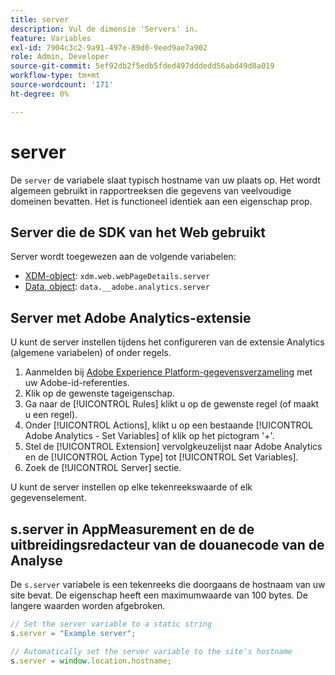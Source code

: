 ```yaml
---
title: server
description: Vul de dimensie 'Servers' in.
feature: Variables
exl-id: 7904c3c2-9a91-497e-89d0-9eed9ae7a902
role: Admin, Developer
source-git-commit: 5ef92db2f5edb5fded497dddedd56abd49d8a019
workflow-type: tm+mt
source-wordcount: '171'
ht-degree: 0%

---
```


# server

De `server` de variabele slaat typisch hostname van uw plaats op. Het wordt algemeen gebruikt in rapportreeksen die gegevens van veelvoudige domeinen bevatten. Het is functioneel identiek aan een eigenschap prop.

## Server die de SDK van het Web gebruikt

Server wordt toegewezen aan de volgende variabelen:

* [XDM-object](/help/implement/aep-edge/xdm-var-mapping.md): `xdm.web.webPageDetails.server`
* [Data, object](/help/implement/aep-edge/data-var-mapping.md): `data.__adobe.analytics.server`

## Server met Adobe Analytics-extensie

U kunt de server instellen tijdens het configureren van de extensie Analytics (algemene variabelen) of onder regels.

1. Aanmelden bij [Adobe Experience Platform-gegevensverzameling](https://experience.adobe.com/data-collection) met uw Adobe-id-referenties.
2. Klik op de gewenste tageigenschap.
3. Ga naar de [!UICONTROL Rules] klikt u op de gewenste regel (of maakt u een regel).
4. Onder [!UICONTROL Actions], klikt u op een bestaande [!UICONTROL Adobe Analytics - Set Variables] of klik op het pictogram &#39;+&#39;.
5. Stel de [!UICONTROL Extension] vervolgkeuzelijst naar Adobe Analytics en de [!UICONTROL Action Type] tot [!UICONTROL Set Variables].
6. Zoek de [!UICONTROL Server] sectie.

U kunt de server instellen op elke tekenreekswaarde of elk gegevenselement.

## s.server in AppMeasurement en de de uitbreidingsredacteur van de douanecode van de Analyse

De `s.server` variabele is een tekenreeks die doorgaans de hostnaam van uw site bevat. De eigenschap heeft een maximumwaarde van 100 bytes. De langere waarden worden afgebroken.

```js
// Set the server variable to a static string
s.server = "Example server";

// Automatically set the server variable to the site's hostname
s.server = window.location.hostname;
```

